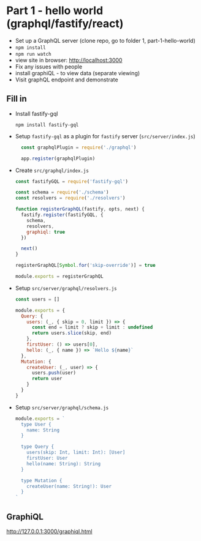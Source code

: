 # Part 1 - hello world (graphql/fastify/react)

- Set up a GraphQL server (clone repo, go to folder 1, part-1-hello-world)
- `npm install`
- `npm run watch`
- view site in browser: [http://localhost:3000](localhost:3000)
- Fix any issues with people
- install graphiQL - to view data (separate viewing)
- Visit graphQL endpoint and demonstrate

## Fill in

- Install fastify-gql

  ```npm install fastify-gql```

- Setup `fastify-gql` as a plugin for `fastify` server (`src/server/index.js`)

  ```js
    const graphqlPlugin = require('./graphql')

    app.register(graphqlPlugin)
  ```

- Create `src/graphql/index.js`

  ```js
  const fastifyGQL = require('fastify-gql')

  const schema = require('./schema')
  const resolvers = require('./resolvers')

  function registerGraphQL(fastify, opts, next) {
    fastify.register(fastifyGQL, {
      schema,
      resolvers,
      graphiql: true
    })

    next()
  }

  registerGraphQL[Symbol.for('skip-override')] = true

  module.exports = registerGraphQL
  ```

- Setup `src/server/graphql/resolvers.js`

  ```js
  const users = []

  module.exports = {
    Query: {
      users: (_, { skip = 0, limit }) => {
        const end = limit ? skip + limit : undefined
        return users.slice(skip, end)
      },
      firstUser: () => users[0],
      hello: (_, { name }) => `Hello ${name}`
    },
    Mutation: {
      createUser: (_, user) => {
        users.push(user)
        return user
      }
    }
  }
  ```

- Setup `src/server/graphql/schema.js`
  ```js
  module.exports = `
    type User {
      name: String
    }

    type Query {
      users(skip: Int, limit: Int): [User]
      firstUser: User
      hello(name: String): String
    }

    type Mutation {
      createUser(name: String!): User
    }
  `
  ```


## GraphiQL

http://127.0.0.1:3000/graphiql.html
